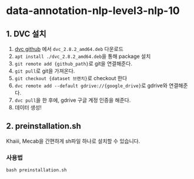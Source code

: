 # data-annotation-nlp-level3-nlp-10

## 1. DVC 설치

1. [dvc github](https://github.com/iterative/dvc/releases) 에서 `dvc_2.8.2_amd64.deb` 다운로드
2. `apt install ./dvc_2.8.2_amd64.deb`을 통해 package 설치
3. `git remote add {github_path}`로 git을 연결해준다.
4. `git pull`로 git을 가져온다.
5. `git checkout {dataset 브랜치}`로 checkout 한다
6. `dvc remote add --default gdrive://{google_drive}`로 gdrive와 연결해준다.
7. `dvc pull`을 한 후에, gdrive 구글 계정 인증을 해준다.
8. 데이터 생성!

## 2. preinstallation.sh

Khaiii, Mecab을 간편하게 sh파일 하나로 설치할 수 있습니다.

### 사용법
`bash preinstallation.sh`
